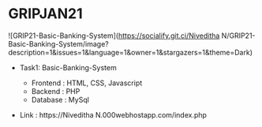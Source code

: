# GRIPJAN21

![GRIP21-Basic-Banking-System](https://socialify.git.ci/Niveditha N/GRIP21-Basic-Banking-System/image?description=1&issues=1&language=1&owner=1&stargazers=1&theme=Dark)

- Task1: Basic-Banking-System
  - Frontend : HTML, CSS, Javascript
  - Backend : PHP
  - Database : MySql
  
- Link : https://Niveditha N.000webhostapp.com/index.php
